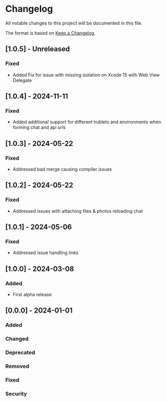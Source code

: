 # Changelog

All notable changes to this project will be documented in this file.

The format is based on [Keep a Changelog](https://keepachangelog.com/en/1.1.0/),

 ## [1.0.5] - Unreleased

### Fixed

- Added Fix for issue with missing isolation on Xcode 15 with Web View Delegate

## [1.0.4] - 2024-11-11

### Fixed

- Added additional support for different hublets and environments when forming chat and api urls

## [1.0.3] - 2024-05-22

### Fixed

- Addressed bad merge causing compiler issues 

## [1.0.2] - 2024-05-22

### Fixed

- Addressed issues with attaching files & photos reloading chat


## [1.0.1] - 2024-05-06

### Fixed

- Addressed issue handling links


## [1.0.0] - 2024-03-08

### Added

- First alpha release




## [0.0.0] - 2024-01-01

### Added
### Changed
### Deprecated
### Removed
### Fixed
### Security
